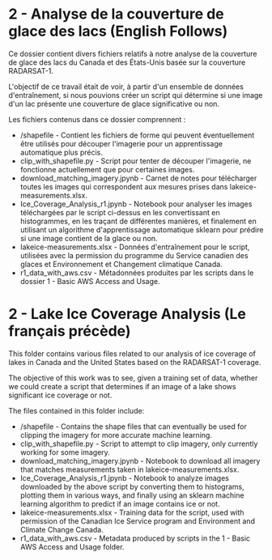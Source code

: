 # 2 - Analyse de la couverture de glace des lacs (English Follows)

Ce dossier contient divers fichiers relatifs à notre analyse de la couverture de glace des lacs du Canada et des États-Unis basée sur la couverture RADARSAT-1.

L'objectif de ce travail était de voir, à partir d'un ensemble de données d'entraînement, si nous pouvions créer un script qui détermine si une image d'un lac présente une couverture de glace significative ou non.

Les fichiers contenus dans ce dossier comprennent :

* /shapefile - Contient les fichiers de forme qui peuvent éventuellement être utilisés pour découper l'imagerie pour un apprentissage automatique plus précis.
* clip_with_shapefile.py - Script pour tenter de découper l'imagerie, ne fonctionne actuellement que pour certaines images.
* download_matching_imagery.jpynb - Carnet de notes pour télécharger toutes les images qui correspondent aux mesures prises dans lakeice-measurements.xlsx.
* Ice_Coverage_Analysis_r1.jpynb - Notebook pour analyser les images téléchargées par le script ci-dessus en les convertissant en histogrammes, en les traçant de différentes manières, et finalement en utilisant un algorithme d'apprentissage automatique sklearn pour prédire si une image contient de la glace ou non.
* lakeice-measurements.xlsx - Données d'entraînement pour le script, utilisées avec la permission du programme du Service canadien des glaces et Environnement et Changement climatique Canada.
* r1_data_with_aws.csv - Métadonnées produites par les scripts dans le dossier 1 - Basic AWS Access and Usage.

# 2 - Lake Ice Coverage Analysis (Le français précède)

This folder contains various files related to our analysis of ice coverage of lakes in Canada and the United States based on the RADARSAT-1 coverage.

The objective of this work was to see, given a training set of data, whether we could create a script that determines if an image of a lake shows significant ice coverage or not.

The files contained in this folder include:

* /shapefile - Contains the shape files that can eventually be used for clipping the imagery for more accurate machine learning.
* clip_with_shapefile.py - Script to attempt to clip imagery, only currently working for some imagery.
* download_matching_imagery.jpynb - Notebook to download all imagery that matches measurements taken in lakeice-measurements.xlsx.
* Ice_Coverage_Analysis_r1.jpynb - Notebook to analyze images downloaded by the above script by converting them to histograms, plotting them in various ways, and finally using an sklearn machine learning algorithm to predict if an image contains ice or not.
* lakeice-measurements.xlsx - Training data for the script, used with permission of the Canadian Ice Service program and Environment and Climate Change Canada.
* r1_data_with_aws.csv - Metadata produced by scripts in the 1 - Basic AWS Access and Usage folder.